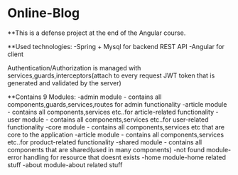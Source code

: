# Online-Blog

**This is a defense project at the end of the Angular course.

**Used technologies:
-Spring + Mysql for backend REST API
-Angular for client

Authentication/Authorization is managed with services,guards,interceptors(attach to every request JWT token that is generated and validated by the server)

**Contains 9 Modules:
-admin module - contains all components,guards,services,routes for admin functionality
-article module - contains all components,services etc..for article-related functionality
-user module - contains all components,services etc..for user-related functionality
-core module - contains all components,services etc that are core to the application
-article module - contains all components,services etc..for product-related functionality
-shared module - contains all components that are shared(used in many components)
-not found module-error handling for resource that doesnt exists
-home module-home related stuff
-about module-about related stuff

